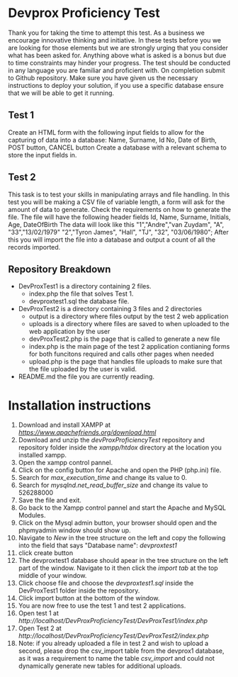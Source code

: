 # Devprox Proficiency Test 

Thank you for taking the time to attempt this test. As a business we encourage
innovative thinking and initiative. In these tests before you we are looking for those
elements but we are strongly urging that you consider what has been asked for.
Anything above what is asked is a bonus but due to time constraints may hinder your
progress. The test should be conducted in any language you are familiar and
proficient with. On completion submit to Github repository. Make sure you have
given us the necessary instructions to deploy your solution, if you use a specific
database ensure that we will be able to get it running.

## Test 1

Create an HTML form with the following input fields to allow for the capturing of
data into a database:
Name, Surname, Id No, Date of Birth, POST button, CANCEL button
Create a database with a relevant schema to store the input fields in.




## Test 2

This task is to test your skills in manipulating arrays and file handling.
In this test you will be making a CSV file of variable length, a form will ask for the
amount of data to generate. Check the requirements on how to generate the file.
The file will have the following header fields
Id, Name, Surname, Initials, Age, DateOfBirth
The data will look like this
"1","Andre","van Zuydam", "A", "33","13/02/1979"
"2","Tyron James", "Hall", "TJ", "32", "03/06/1980";
After this you will import the file into a database and output a count of all the
records imported.

## Repository Breakdown

- DevProxTest1 is a directory containing 2 files.
  - index.php the file that solves Test 1.
  - devproxtest1.sql the database file.
- DevProxTest2 is a directory containing 3 files and 2 directories
  - output is a directory where files output by the test 2 web application
  - uploads is a directory where files are saved to when uploaded to the web application by the user
  - devProxTest2.php is the page that is called to generate a new file
  - index.php is the main page of the test 2 application contianing forms for both funcitons required and calls other pages when needed
  - upload.php is the page that handles file uploads to make sure that the file uploaded by the user is valid.
- README.md the file you are currently reading.

# Installation instructions

1. Download and install XAMPP at *https://www.apachefriends.org/download.html*
2. Download and unzip the *devProxProficiencyTest* repository and repository folder inside the *xampp/htdox* directory at the location you installed xampp.
3. Open the xampp control pannel.
4. Click on the config button for Apache and open the PHP (php.ini) file.
5. Search for *max_execution_time* and change its value to 0.
6. Search for *mysqlnd.net_read_buffer_size* and change its value to 526288000
7. Save the file and exit.
8. Go back to the Xampp control pannel and start the Apache and MySQL Modules.
9. Click on the Mysql admin button, your browser should open and the phpmyadmin window should show up. 
10. Navigate to *New* in the tree structure on the left and copy the following into the field that says "Database name": *devproxtest1*
11. click create button
12. The devproxtest1 database should apear in the tree structure on the left part of the window. Navigate to it then click the *import tab* at the top middle of your window.
13. Click choose file and choose the *devproxtest1.sql* inside the DevProxTest1 folder inside the repository.
14. Click import button at the bottom of the window.
15. You are now free to use the test 1 and test 2 applications.
16. Open test 1 at *http://localhost/DevProxProficiencyTest/DevProxTest1/index.php*
17. Open Test 2 at *http://localhost/DevProxProficiencyTest/DevProxTest2/index.php*
18. Note: if you already uploaded a file in test 2 and wish to upload a second, please drop the csv_import table from the devprox1 database, as it was a requirement to name the table *csv_import* and could not dynamically generate new tables for additional uploads.
